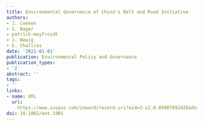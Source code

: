 ```yaml
---
title: Environmental Governance of China's Belt and Road Initiative
authors:
- J. Coenen
- S. Bager
- patrick-meyfroidt
- J. Newig
- E. Challies
date: '2021-01-01'
publication: Environmental Policy and Governance
publication_types:
- '2'
abstract: ''
tags:
- ''
links:
- name: URL
  url: 
    https://www.scopus.com/inward/record.uri?eid=2-s2.0-85087692426&doi=10.1002%2feet.1901&partnerID=40&md5=6fa58da1dae3c857dffdc1513124f66a
doi: 10.1002/eet.1901
---
```

